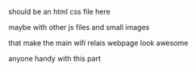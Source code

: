 should be an html css file here

maybe with other js files and small images

that make the main wifi relais webpage look awesome

anyone handy with this part

